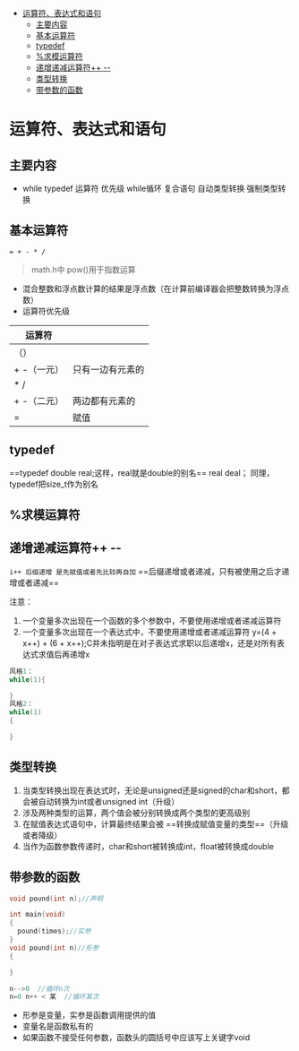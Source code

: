 
<!-- @import "[TOC]" {cmd="toc" depthFrom=1 depthTo=6 orderedList=false} -->

<!-- code_chunk_output -->

- [运算符、表达式和语句](#运算符-表达式和语句)
  - [主要内容](#主要内容)
  - [基本运算符](#基本运算符)
  - [typedef](#typedef)
  - [%求模运算符](#求模运算符)
  - [递增递减运算符++ --](#递增递减运算符--)
  - [类型转换](#类型转换)
  - [带参数的函数](#带参数的函数)

<!-- /code_chunk_output -->


# 运算符、表达式和语句
## 主要内容
- while typedef 运算符 优先级 while循环 复合语句 自动类型转换 强制类型转换
## 基本运算符
`= + - * /`
>math.h中 pow()用于指数运算
- 混合整数和浮点数计算的结果是浮点数（在计算前编译器会把整数转换为浮点数）
- 运算符优先级

|运算符||
|---|---|
|（）||
|+ -（一元）|只有一边有元素的|
|* /||
|+ -（二元）|两边都有元素的|
|=|赋值|
## typedef
==typedef double real;这样，real就是double的别名==
real deal；
同理，typedef把size_t作为别名
## %求模运算符
## 递增递减运算符++ --
`i++ 后缀递增 是先赋值或者先比较再自加`
==后缀递增或者递减，只有被使用之后才递增或者递减==

注意：
1. 一个变量多次出现在一个函数的多个参数中，不要使用递增或者递减运算符
2. 一个变量多次出现在一个表达式中，不要使用递增或者递减运算符
y=(4 + x++) + (6 + x++);C并未指明是在对子表达式求职以后递增x，还是对所有表达式求值后再递增x

```c
风格1：
while(1){

}
风格2：
while(1)
{

}
```
## 类型转换
1. 当类型转换出现在表达式时，无论是unsigned还是signed的char和short，都会被自动转换为int或者unsigned int（升级）
2. 涉及两种类型的运算，两个值会被分别转换成两个类型的更高级别
3. 在赋值表达式语句中，计算最终结果会被 ==转换成赋值变量的类型==（升级或者降级）
4. 当作为函数参数传递时，char和short被转换成int，float被转换成double
## 带参数的函数
```c
void pound(int n);//声明

int main(void)
{
  pound(times);//实参
}
void pound(int n)//形参
{

}

n-->0  //循环n次 
n=0 n++ < 某  //循环某次
```
- 形参是变量，实参是函数调用提供的值
- 变量名是函数私有的
- 如果函数不接受任何参数，函数头的圆括号中应该写上关键字void